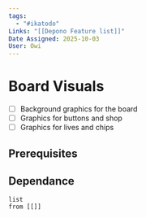 ```yaml
---
tags:
  - "#ikatodo"
Links: "[[Depono Feature list]]"
Date Assigned: 2025-10-03
User: Owi
---
```



# Board Visuals
- [ ] Background graphics for the board
- [ ] Graphics for buttons and shop
- [ ] Graphics for lives and chips
## Prerequisites 

## Dependance

```dataview
list
from [[]]
```

